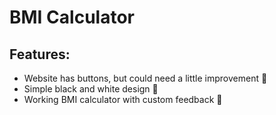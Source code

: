 <h1>BMI Calculator</h1>
<h2>Features:</h2>
<ul>
  <li>Website has buttons, but could need a little improvement 🧱</li>
  <li>Simple black and white design 🔨</li>
  <li>Working BMI calculator with custom feedback 🥰</li>
</ul>
